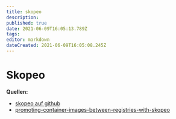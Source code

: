 ```yaml
---
title: skopeo
description: 
published: true
date: 2021-06-09T16:05:13.789Z
tags: 
editor: markdown
dateCreated: 2021-06-09T16:05:08.245Z
---
```


# Skopeo

**Quellen:**

* [skopeo auf github](https://github.com/containers/skopeo)
* [promoting-container-images-between-registries-with-skopeo](https://blog.openshift.com/promoting-container-images-between-registries-with-skopeo/)